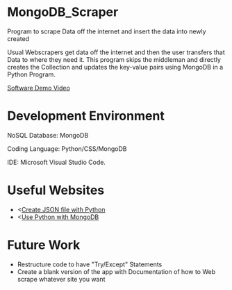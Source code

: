 # MongoDB_Scraper
Program to scrape Data off the internet and insert the data into newly created <Postgres Tables>

Usual Webscrapers get data off the internet and then the user transfers that Data to where they need it. This program skips the middleman and directly creates the Collection and updates the key-value pairs using MongoDB in a Python Program.

[Software Demo Video](<https://youtu.be>)

# Development Environment
NoSQL Database: MongoDB

Coding Language: Python/CSS/MongoDB

IDE: Microsoft Visual Studio Code.

# Useful Websites
* <[Create JSON file with Python](https://www.geeksforgeeks.org/reading-and-writing-json-to-a-file-in-python/)
* <[Use Python with MongoDB](https://www.mongodb.com/languages/python)

# Future Work

* Restructure code to have "Try/Except" Statements
* Create a blank version of the app with Documentation of how to Web scrape whatever site you want
